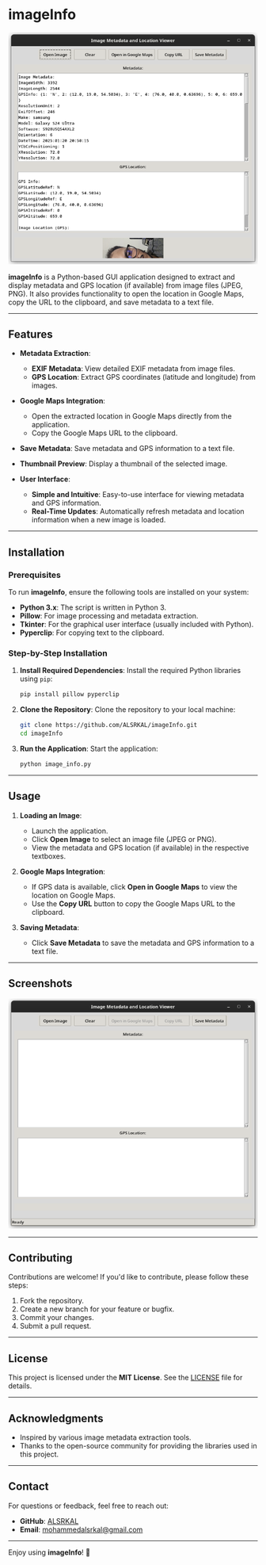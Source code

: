 
# imageInfo

![imageInfo Screenshot](screenshot/1.png) <!-- Add a screenshot if available -->

**imageInfo** is a Python-based GUI application designed to extract and display metadata and GPS location (if available) from image files (JPEG, PNG). It also provides functionality to open the location in Google Maps, copy the URL to the clipboard, and save metadata to a text file.

---

## Features

- **Metadata Extraction**:
  - **EXIF Metadata**: View detailed EXIF metadata from image files.
  - **GPS Location**: Extract GPS coordinates (latitude and longitude) from images.
  
- **Google Maps Integration**:
  - Open the extracted location in Google Maps directly from the application.
  - Copy the Google Maps URL to the clipboard.

- **Save Metadata**: Save metadata and GPS information to a text file.

- **Thumbnail Preview**: Display a thumbnail of the selected image.

- **User Interface**:
  - **Simple and Intuitive**: Easy-to-use interface for viewing metadata and GPS information.
  - **Real-Time Updates**: Automatically refresh metadata and location information when a new image is loaded.

---

## Installation

### Prerequisites
To run **imageInfo**, ensure the following tools are installed on your system:

- **Python 3.x**: The script is written in Python 3.
- **Pillow**: For image processing and metadata extraction.
- **Tkinter**: For the graphical user interface (usually included with Python).
- **Pyperclip**: For copying text to the clipboard.

### Step-by-Step Installation

1. **Install Required Dependencies**:
   Install the required Python libraries using `pip`:
   ```bash
   pip install pillow pyperclip
   ```

2. **Clone the Repository**:
   Clone the repository to your local machine:
   ```bash
   git clone https://github.com/ALSRKAL/imageInfo.git
   cd imageInfo
   ```

3. **Run the Application**:
   Start the application:
   ```bash
   python image_info.py
   ```

---

## Usage

1. **Loading an Image**:
   - Launch the application.
   - Click **Open Image** to select an image file (JPEG or PNG).
   - View the metadata and GPS location (if available) in the respective textboxes.

2. **Google Maps Integration**:
   - If GPS data is available, click **Open in Google Maps** to view the location on Google Maps.
   - Use the **Copy URL** button to copy the Google Maps URL to the clipboard.

3. **Saving Metadata**:
   - Click **Save Metadata** to save the metadata and GPS information to a text file.

---

## Screenshots

![Main Interface](screenshot/2.png) <!-- Add a screenshot if available -->

---

## Contributing

Contributions are welcome! If you'd like to contribute, please follow these steps:

1. Fork the repository.
2. Create a new branch for your feature or bugfix.
3. Commit your changes.
4. Submit a pull request.

---

## License

This project is licensed under the **MIT License**. See the [LICENSE](LICENSE) file for details.

---

## Acknowledgments

- Inspired by various image metadata extraction tools.
- Thanks to the open-source community for providing the libraries used in this project.

---

## Contact

For questions or feedback, feel free to reach out:

- **GitHub**: [ALSRKAL](https://github.com/ALSRKAL)
- **Email**: [mohammedalsrkal@gmail.com](mailto:mohammedalsrkal@gmail.com)

---

Enjoy using **imageInfo**! 🚀
```
